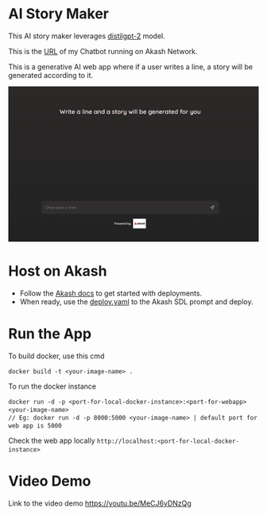 # AI Story Maker
This AI story maker leverages [distilgpt-2](https://huggingface.co/distilbert/distilgpt2) model.

This is the [URL](http://provider.provider-02.sandbox-01.aksh.pw:32418/) of my Chatbot running on Akash Network.

This is a generative AI web app where if a user writes a line, a story will be generated according to it.

![alt text](https://github.com/AllenStar-dev/story_maker/blob/main/src/static/web-app-preview.png)

# Host on Akash 
* Follow the [Akash docs](https://akash.network/docs/deployments/cloudmos-deploy/) to get started with deployments.
* When ready, use the [deploy.yaml](https://github.com/AllenStar-dev/story_maker/blob/main/deploy.yaml) to the Akash SDL prompt and deploy.

# Run the App
To build docker, use this cmd
```
docker build -t <your-image-name> . 
```

To run the docker instance
```
docker run -d -p <port-for-local-docker-instance>:<port-for-webapp> <your-image-name>
// Eg: docker run -d -p 8000:5000 <your-image-name> | default port for web app is 5000
```

Check the web app locally
`http://localhost:<port-for-local-docker-instance>`

# Video Demo 
Link to the video demo https://youtu.be/MeCJ6vDNzQg 
